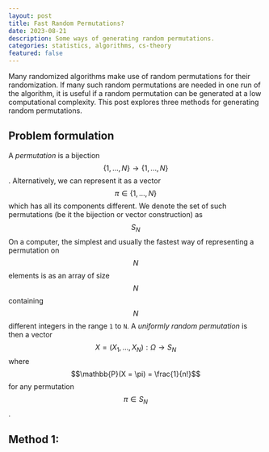 ```yaml
---
layout: post
title: Fast Random Permutations?
date: 2023-08-21 
description: Some ways of generating random permutations.
categories: statistics, algorithms, cs-theory
featured: false
---
```


Many randomized algorithms make use of random permutations for their randomization. If many such random permutations are needed in one run of the algorithm, it is useful if a random permutation can be generated at a low computational complexity. This post explores three methods for generating random permutations.

## Problem formulation

A *permutation* is a bijection $$\{1,...,N\} \rightarrow \{1,...,N\}$$. Alternatively, we can represent it as a vector $$\pi \in \{1,...,N\}$$ which has all its components different. We denote the set of such permutations (be it the bijection or vector construction) as $$S_N$$
 On a computer, the simplest and usually the fastest way of representing a permutation on $$N$$ elements is as an array of size $$N$$ containing $$N$$ different integers in the range `1` to `N`. 
A *uniformly random permutation* is then a vector $$X = (X_1, ... , X_N) : \Omega \rightarrow S_N$$ where $$\mathbb{P}(X = \pi) = \frac{1}{n!}$$ for any permutation $$\pi \in S_N$$.

## Method 1: